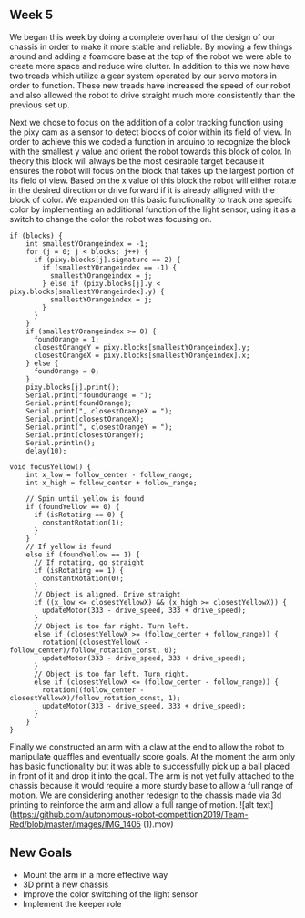 ## Week 5
We began this week by doing a complete overhaul of the design of our chassis in order to make it more stable and reliable. 
By moving a few things around and adding a foamcore base at the top of the robot we were able to create more space and reduce wire clutter.
In addition to this we now have two treads which utilize a gear system operated by our servo motors in order to function. These new
treads have increased the speed of our robot and also allowed the robot to drive straight much more consistently than the previous set up.

Next we chose to focus on the addition of a color tracking function using the pixy cam as a sensor to detect blocks of color within its field 
of view. In order to achieve this we coded a function in arduino to recognize the block with the smallest y value and orient the robot towards this block of color.
In theory this block will always be the most desirable target because it ensures the robot will focus on the block that takes up the largest portion of its 
field of view. Based on the x value of this block the robot will either rotate in the desired direction or drive forward if it is already alligned with the block of color.
We expanded on this basic functionality to track one specifc color by implementing an additional function of the light sensor, using it as a switch to change the color
the robot was focusing on. 
``` 
if (blocks) {
    int smallestYOrangeindex = -1;
    for (j = 0; j < blocks; j++) {
      if (pixy.blocks[j].signature == 2) {
        if (smallestYOrangeindex == -1) {
          smallestYOrangeindex = j;
        } else if (pixy.blocks[j].y < pixy.blocks[smallestYOrangeindex].y) {
          smallestYOrangeindex = j;
        }
      }
    }
    if (smallestYOrangeindex >= 0) {
      foundOrange = 1;
      closestOrangeY = pixy.blocks[smallestYOrangeindex].y;
      closestOrangeX = pixy.blocks[smallestYOrangeindex].x;
    } else {
      foundOrange = 0;
    }
    pixy.blocks[j].print();
    Serial.print("foundOrange = ");
    Serial.print(foundOrange);
    Serial.print(", closestOrangeX = ");
    Serial.print(closestOrangeX);
    Serial.print(", closestOrangeY = ");
    Serial.print(closestOrangeY);
    Serial.println();
    delay(10);
    
void focusYellow() {
    int x_low = follow_center - follow_range;
    int x_high = follow_center + follow_range;
    
    // Spin until yellow is found
    if (foundYellow == 0) {
      if (isRotating == 0) { 
        constantRotation(1);
      }
    }
    // If yellow is found
    else if (foundYellow == 1) {
      // If rotating, go straight
      if (isRotating == 1) {
        constantRotation(0);
      }
      // Object is aligned. Drive straight
      if ((x_low <= closestYellowX) && (x_high >= closestYellowX)) {
        updateMotor(333 - drive_speed, 333 + drive_speed);
      }
      // Object is too far right. Turn left.
      else if (closestYellowX >= (follow_center + follow_range)) {
        rotation((closestYellowX - follow_center)/follow_rotation_const, 0);
        updateMotor(333 - drive_speed, 333 + drive_speed);
      }
      // Object is too far left. Turn right.
      else if (closestYellowX <= (follow_center - follow_range)) {
        rotation((follow_center - closestYellowX)/follow_rotation_const, 1);
        updateMotor(333 - drive_speed, 333 + drive_speed);
      }
    }
}
``` 

Finally we constructed an arm with a claw at the end to allow the robot to manipulate quaffles and eventually score goals. At the moment the arm only has basic
functionality but it was able to successfully pick up a ball placed in front of it and drop it into the goal. The arm is not yet fully attached to the chassis because
it would require a more sturdy base to allow a full range of motion. We are considering another redesign to the chassis made via 3d printing to reinforce the arm and allow
a full range of motion.
\![alt text](https://github.com/autonomous-robot-competition2019/Team-Red/blob/master/images/IMG_1405 (1).mov)

## New Goals
+ Mount the arm in a more effective way
+ 3D print a new chassis
+ Improve the color switching of the light sensor
+ Implement the keeper role
